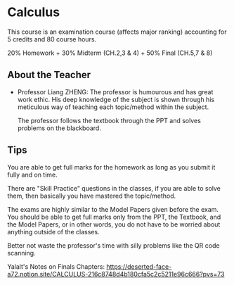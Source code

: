 # Calculus

This course is an examination course (affects major ranking) accounting for 5 credits and 80 course hours. 

20% Homework + 30% Midterm (CH.2,3 & 4) + 50% Final (CH.5,7 & 8)

## About the Teacher 
- Professor Liang ZHENG: The professor is humourous and has great work ethic. His deep knowledge of the subject is shown through his meticulous way of teaching each topic/method within the subject. 

  The professor follows the textbook through the PPT and solves problems on the blackboard.

## Tips 
You are able to get full marks for the homework as long as you submit it fully and on time. 

There are "Skill Practice" questions in the classes, if you are able to solve them, then basically you have mastered the topic/method. 

The exams are highly similar to the Model Papers given before the exam. You should be able to get full marks only from the PPT, the Textbook, and the Model Papers, or in other words, you do not have to be worried about anything outside of the classes. 

Better not waste the professor's time with silly problems like the QR code scanning. 


Yalalt's Notes on Finals Chapters: https://deserted-face-a72.notion.site/CALCULUS-216c8748d4b180cfa5c2c5211e96c666?pvs=73

